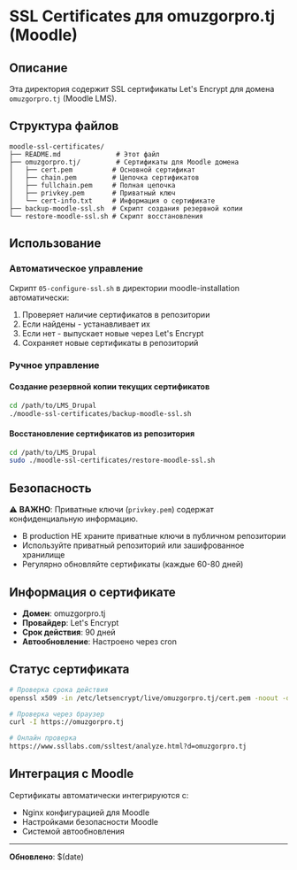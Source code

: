 # SSL Certificates для omuzgorpro.tj (Moodle)

## Описание
Эта директория содержит SSL сертификаты Let's Encrypt для домена `omuzgorpro.tj` (Moodle LMS).

## Структура файлов
```
moodle-ssl-certificates/
├── README.md              # Этот файл
├── omuzgorpro.tj/         # Сертификаты для Moodle домена
│   ├── cert.pem          # Основной сертификат
│   ├── chain.pem         # Цепочка сертификатов
│   ├── fullchain.pem     # Полная цепочка
│   ├── privkey.pem       # Приватный ключ
│   └── cert-info.txt     # Информация о сертификате
├── backup-moodle-ssl.sh  # Скрипт создания резервной копии
└── restore-moodle-ssl.sh # Скрипт восстановления
```

## Использование

### Автоматическое управление
Скрипт `05-configure-ssl.sh` в директории moodle-installation автоматически:
1. Проверяет наличие сертификатов в репозитории
2. Если найдены - устанавливает их
3. Если нет - выпускает новые через Let's Encrypt
4. Сохраняет новые сертификаты в репозиторий

### Ручное управление

#### Создание резервной копии текущих сертификатов
```bash
cd /path/to/LMS_Drupal
./moodle-ssl-certificates/backup-moodle-ssl.sh
```

#### Восстановление сертификатов из репозитория
```bash
cd /path/to/LMS_Drupal
sudo ./moodle-ssl-certificates/restore-moodle-ssl.sh
```

## Безопасность

⚠️ **ВАЖНО**: Приватные ключи (`privkey.pem`) содержат конфиденциальную информацию.
- В production НЕ храните приватные ключи в публичном репозитории
- Используйте приватный репозиторий или зашифрованное хранилище
- Регулярно обновляйте сертификаты (каждые 60-80 дней)

## Информация о сертификате

- **Домен**: omuzgorpro.tj
- **Провайдер**: Let's Encrypt
- **Срок действия**: 90 дней
- **Автообновление**: Настроено через cron

## Статус сертификата

```bash
# Проверка срока действия
openssl x509 -in /etc/letsencrypt/live/omuzgorpro.tj/cert.pem -noout -dates

# Проверка через браузер
curl -I https://omuzgorpro.tj

# Онлайн проверка
https://www.ssllabs.com/ssltest/analyze.html?d=omuzgorpro.tj
```

## Интеграция с Moodle

Сертификаты автоматически интегрируются с:
- Nginx конфигурацией для Moodle
- Настройками безопасности Moodle
- Системой автообновления

---
**Обновлено**: $(date)
